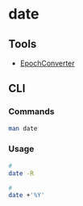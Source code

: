 # date

## Tools

- [EpochConverter](https://www.epochconverter.com/)

## CLI

### Commands

```sh
man date
```

### Usage

```sh
#
date -R

#
date +'%Y'
```
